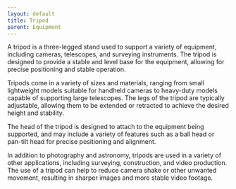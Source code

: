 ```yaml
---
layout: default
title: Tripod
parent: Equipment
---
```

A tripod is a three-legged stand used to support a variety of equipment, including cameras, telescopes, and surveying instruments. The tripod is designed to provide a stable and level base for the equipment, allowing for precise positioning and stable operation.

Tripods come in a variety of sizes and materials, ranging from small lightweight models suitable for handheld cameras to heavy-duty models capable of supporting large telescopes. The legs of the tripod are typically adjustable, allowing them to be extended or retracted to achieve the desired height and stability.

The head of the tripod is designed to attach to the equipment being supported, and may include a variety of features such as a ball head or pan-tilt head for precise positioning and alignment.

In addition to photography and astronomy, tripods are used in a variety of other applications, including surveying, construction, and video production. The use of a tripod can help to reduce camera shake or other unwanted movement, resulting in sharper images and more stable video footage.
